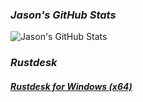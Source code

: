 <!-- title: Jason's Official Website -->
<script type='text/javascript' src='https://storage.ko-fi.com/cdn/widget/Widget_2.js'></script><script type='text/javascript'>kofiwidget2.init('Hey! Support Me On Ko-fi!', '#29abe0', 'L4L76FZ0F');kofiwidget2.draw();</script>
### ***Jason's GitHub Stats***
![Jason's GitHub Stats](https://github-readme-stats.vercel.app/api?username=jason-627&show_icons=true&theme=default)
### ***Rustdesk***
#### [**_Rustdesk for Windows (x64)_**](https://help.lotus0.com/Rustdesk/)
